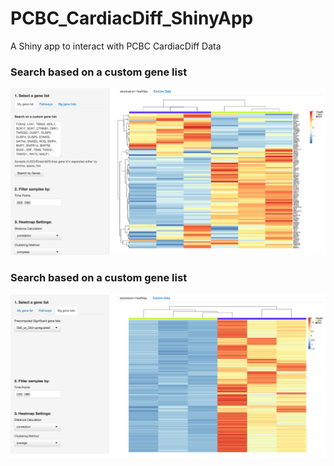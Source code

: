 PCBC_CardiacDiff_ShinyApp
=========================

A Shiny app to interact with PCBC CardiacDiff Data



### Search based on a custom gene list
![Screen Shot 1](./images/1.png)


### Search based on a custom gene list
![Screen Shot 2](./images/2.png)
